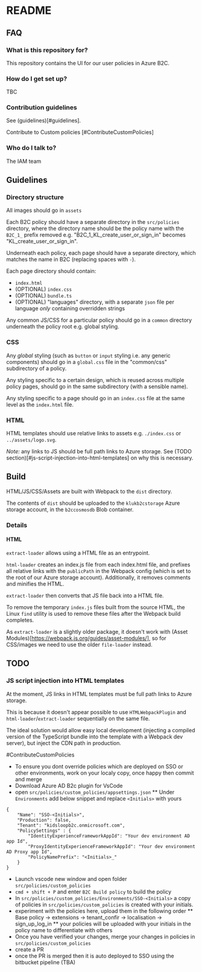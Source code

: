 # README

## FAQ

### What is this repository for?

This repository contains the UI for our user policies in Azure B2C.

### How do I get set up?

TBC

### Contribution guidelines

See (guidelines)[#guidelines].

Contribute to Custom policies [#ContributeCustomPolicies]

### Who do I talk to?

The IAM team

## Guidelines

### Directory structure

All images should go in `assets`

Each B2C policy should have a separate directory in the `src/policies` directory, where the directory name should be the policy name with the `B2C_1_` prefix removed
e.g. "B2C_1_KL_create_user_or_sign_in" becomes "KL_create_user_or_sign_in".

Underneath each policy, each page should have a separate directory, which matches the name in B2C (replacing spaces with `-`).

Each page directory should contain:

-   `index.html`
-   (OPTIONAL) `index.css`
-   (OPTIONAL) `bundle.ts`
-   (OPTIONAL) "languages" directory, with a separate `json` file per language _only_ containing overridden strings

Any common JS/CSS for a particular policy should go in a `common` directory underneath the policy root
e.g. global styling.

### CSS

Any _global_ styling (such as `button` or `input` styling i.e. any generic components) should go in a `global.css` file in the "common/css" subdirectory of a policy.

Any styling specific to a certain design, which is reused across multiple policy pages, should go in the same subdirectory (with a sensible name).

Any styling specific to a page should go in an `index.css` file at the same level as the `index.html` file.

### HTML

HTML templates should use relative links to assets e.g. `./index.css` or `../assets/logo.svg`.

_Note:_ any links to JS should be full path links to Azure storage. See (TODO section)[#js-script-injection-into-html-templates] on why this is necessary.

## Build

HTML/JS/CSS/Assets are built with Webpack to the `dist` directory.

The contents of `dist` should be uploaded to the `klukb2cstorage` Azure storage account, in the `b2ccosmosdb` Blob container.

### Details

#### HTML

`extract-loader` allows using a HTML file as an entrypoint.

`html-loader` creates an index.js file from each index.html file, and prefixes all relative links with the `publicPath` in the Webpack config (which is set to the root of our Azure storage account).
Additionally, it removes comments and minifies the HTML.

`extract-loader` then converts that JS file back into a HTML file.

To remove the temporary `index.js` files built from the source HTML, the Linux `find` utility is used to remove these files after the Webpack build completes.

As `extract-loader` is a slightly older package, it doesn't work with (Asset Modules)[https://webpack.js.org/guides/asset-modules/], so for CSS/images we need to use the older `file-loader` instead.

## TODO

### JS script injection into HTML templates

At the moment, JS links in HTML templates must be full path links to Azure storage.

This is because it doesn't appear possible to use `HTMLWebpackPlugin` and `html-loader`/`extract-loader` sequentially on the same file.

The ideal solution would allow easy local development (injecting a compiled version of the TypeScript bundle into the template with a Webpack dev server), but inject the CDN path in production.



#ContributeCustomPolicies

* To ensure you dont override policies which are deployed on SSO or other environments, work on your localy copy, once happy then commit and merge
* Download Azure AD B2c plugin for VsCode
* open `src/policies/custom_policies/appsettings.json`
** Under `Environments` add below snippet and replace `<Initials>` with yours
```
{
    "Name": "SSO-<Initials>",
    "Production": false,
    "Tenant": "kidsloopb2c.onmicrosoft.com",
    "PolicySettings" : {
        "IdentityExperienceFrameworkAppId": "Your dev environment AD app Id",
        "ProxyIdentityExperienceFrameworkAppId": "Your dev environment AD Proxy app Id",
        "PolicyNamePrefix": "<Initials>_"
    }
}
```
* Launch vscode new window and open folder `src/policies/custom_policies`
* `cmd + shift + P` and enter `B2C Build policy` to build the policy
* In `src/policies/custom_policies/Environments/SSO-<Initials>` a copy of policies in `src/policies/custom_policies` is created with your initials.
* experiment with the policies here, upload them in the following order
** Base policy -> extensions -> tenant_confir -> localisation -> sign_up_log_in
** your policies will be uploaded with your initials in the policy name to differentiate with others
* Once you have verified your changes, merge your changes in policies in `src/policies/custom_policies`
* create a PR
* once the PR is merged then it is auto deployed to SSO using the bitbucket pipeline (TBA)
